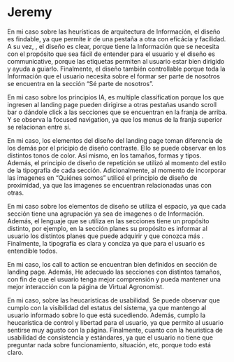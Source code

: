 # Jeremy

En mi caso sobre las heurísticas de arquitectura de Información, el diseño es findable, ya que permite ir de una pestaña a otra con eficácia y facilidad. 
A su vez, , el diseño es clear, porque tiene la Información que se necesita con el propósito que sea fácil de entender para el usuario y el diseño es communicative, 
porque las etiquetas permiten al usuario estar bien dirigido y ayuda a guiarlo. Finalmente, el diseño también controllable porque toda la Información que el usuario 
necesita sobre el formar ser parte de nosotros se encuentra en la sección “Sé parte de nosotros”.

En mi caso sobre los principios IA, es multiple classification porque los que ingresen al landing page pueden dirigirse a otras pestañas usando scroll bar o dándole 
click a las secciones que se encuentran en la franja de arriba. Y se observa la focused navigation, ya que los menus de la franja superior se relacionan entre sí.

En mi caso, los elementos del diseño del landing page toman diferencia de los demás por el pricipio de diseño contraste. 
Ello se puede observar en los distintos tonos de color. Así mismo, en los tamaños, formas y tipos. 
Además, el principio de diseño de repetición se utilizó al momento del estilo de la tipografía de cada sección.
Adicionalmente, al momento de incorporar las imagenes en “Quiénes somos” utilicé el principio de diseño de proximidad, ya que las imagenes se encuentran relacionadas 
unas con otras.


En mi caso sobre los elementos de diseño se utiliza el espacio, ya que cada sección tiene una agrupación ya sea de imagenes o de Información. 
Además, el lenguaje que se utiliza en las secciones tiene un propósito distinto, por ejemplo, en la sección planes su propósito es informar al usuario los distintos 
planes que puede adquirir y que conozca más . Finalmente, la tipografía es clara y conciza ya que para el usuario es entendible todos.


En mi caso, los call to action se encuentran bien definidos en sección de landing page.
Además, He adecuado las secciones con distintos tamaños, con fin de que el usuario tenga mejor comprensión y pueda mantener una mejor interacción con la 
página de Virtual Agronomist.


En mi caso, sobre las heucaristicas de usabilidad. Se puede observar que cumplo con la visibilidad del estatus del sistema, ya que mantengo al usuario informado
sobre lo que está sucediendo. Además, cumplo la heucaristica de control y libertad para el usuario, ya que permito al usuario sentirse muy agusto con la página.
Finalmente, cuanto con la heuristica de usabilidad de consistencia y estándares, ya que el usuario no tiene que preguntar nada sobre funcionamiento, situación, etc,
porque todo está claro.



